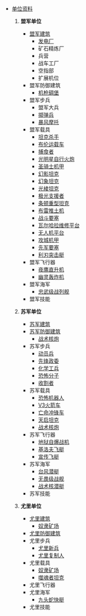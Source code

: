 - [单位资料](复仇时刻资料)

  1. **盟军单位**
      * [盟军建筑](#盟军建筑)
        - [发电厂]
        - 矿石精炼厂
        - 兵营
        - 战车工厂
        - 空指部
        - 扩展机位
      * 盟军防御建筑
        - [机枪碉堡]
      * 盟军步兵
        - 盟军大兵
        - [掷弹兵]
        - [暴风摩托]
      * 盟军载具
        - [坦克杀手]
        - [布伦运载车]
        - [捕食者]
        - [光明星自行火炮]
        - [圣骑士机甲]
        - [幻影坦克]
        - [幻象坦克]
        - [光棱坦克]
        - [极光支援者]
        - [条顿重型坦克]
        - [布雷推土机]
        - [战斗要塞]
        - [瓦尔哈拉维修平台]
        - [无人机平台]
        - [攻城机甲]
        - [先军要塞]
        - [利刃突击艇]
      * 盟军飞行器
        - [夜鹰直升机]
        - [幽灵轰炸机]
      * 盟军海军
        - [忠武级战列舰]
      * 盟军技能

  2. **苏军单位**
     * [苏军建筑]()
     * [苏军防御建筑]()
       - [战术核炮]
     * 苏军步兵
       - [动员兵]
       - [先锋政委]
       - [化学工兵]
       - [恐怖分子]
       - [收割者]
     * 苏军载具
       - [恐怖机器人]
       - [V3火箭车]
       - [亡命冲锋车]
       - [天启坦克]
       - [战术核炮]
     * 苏军飞行器
       - [地狱自爆战机]
       - [基洛夫飞艇]
       - [宣传飞艇]
     * 苏军海军
       - [台风潜艇]
       - [无畏级战舰]
       - [战术核潜艇]
     * 苏军技能

  3. **尤里单位**
     * [尤里建筑]()
       - [奴隶矿场]
     * [尤里防御建筑]()
     * 尤里步兵
       - [尤里新兵]
       - [尤里复制人]
     * 尤里载具
       - [奴隶矿场]
       - [噬魂者坦克]
     * 尤里飞行器
     * 尤里海军
       - [九头蛇快艇]
     * 尤里技能


[cmt]:../../RN_Internal_Issues/wiki/单位资料-尤里简介


[cmt]:../../RN_Internal_Issues/wiki/单位资料-林菲斯核战堡垒
[cmt]:../../RN_Internal_Issues/wiki/单位资料-核爆卡车
[cmt]:../../RN_Internal_Issues/wiki/单位资料-步兵战车
[cmt]:../../RN_Internal_Issues/wiki/单位资料-武装直升机
[cmt]:../../RN_Internal_Issues/wiki/单位资料-毒牙轰炸机
[cmt]:../../RN_Internal_Issues/wiki/单位资料-毒蝎坦克
[cmt]:../../RN_Internal_Issues/wiki/单位资料-海蝎
[cmt]:../../RN_Internal_Issues/wiki/单位资料-海豹部队
[cmt]:../../RN_Internal_Issues/wiki/单位资料-潜地突击车
[cmt]:../../RN_Internal_Issues/wiki/单位资料-火箭飞行兵
[cmt]:../../RN_Internal_Issues/wiki/单位资料-灰熊坦克
[cmt]:../../RN_Internal_Issues/wiki/单位资料-灰熊坦克—UC型
[cmt]:../../RN_Internal_Issues/wiki/单位资料-炸弹皮卡
[cmt]:../../RN_Internal_Issues/wiki/单位资料-烈焰核心
[cmt]:../../RN_Internal_Issues/wiki/单位资料-爱国者飞弹
[cmt]:../../RN_Internal_Issues/wiki/单位资料-特工
[cmt]:../../RN_Internal_Issues/wiki/单位资料-特种部队
[cmt]:../../RN_Internal_Issues/wiki/单位资料-犀牛坦克
[cmt]:../../RN_Internal_Issues/wiki/单位资料-狂兽人
[cmt]:../../RN_Internal_Issues/wiki/单位资料-狂暴分子
[cmt]:../../RN_Internal_Issues/wiki/单位资料-狂风坦克
[cmt]:../../RN_Internal_Issues/wiki/单位资料-狙击手
[cmt]:../../RN_Internal_Issues/wiki/单位资料-狙击观察员
[cmt]:../../RN_Internal_Issues/wiki/单位资料-生化火箭车
[cmt]:../../RN_Internal_Issues/wiki/单位资料-疯狂伊文
[cmt]:../../RN_Internal_Issues/wiki/单位资料-病毒狙击手
[cmt]:../../RN_Internal_Issues/wiki/单位资料-盖特坦克
[cmt]:../../RN_Internal_Issues/wiki/单位资料-盟军作战实验室
[cmt]:../../RN_Internal_Issues/wiki/单位资料-盟军兵营
[cmt]:../../RN_Internal_Issues/wiki/单位资料-盟军大兵
[cmt]:../../RN_Internal_Issues/wiki/单位资料-盟军简介
[cmt]:../../RN_Internal_Issues/wiki/单位资料-磁爆步兵
[cmt]:../../RN_Internal_Issues/wiki/单位资料-磁爆水母
[cmt]:../../RN_Internal_Issues/wiki/单位资料-磁电坦克
[cmt]:../../RN_Internal_Issues/wiki/单位资料-磁能坦克
[cmt]:../../RN_Internal_Issues/wiki/单位资料-磁能要塞
[cmt]:../../RN_Internal_Issues/wiki/单位资料-神盾巡洋舰
[cmt]:../../RN_Internal_Issues/wiki/单位资料-空域卫士
[cmt]:../../RN_Internal_Issues/wiki/单位资料-空指部
[cmt]:../../RN_Internal_Issues/wiki/单位资料-算计者
[cmt]:../../RN_Internal_Issues/wiki/单位资料-米格战机
[cmt]:../../RN_Internal_Issues/wiki/单位资料-精神控制车
[cmt]:../../RN_Internal_Issues/wiki/单位资料-维拉迪摩指挥舰
[cmt]:../../RN_Internal_Issues/wiki/单位资料-自爆卡车
[cmt]:../../RN_Internal_Issues/wiki/单位资料-自爆小艇
[cmt]:../../RN_Internal_Issues/wiki/单位资料-自行高炮
[cmt]:../../RN_Internal_Issues/wiki/单位资料-航空母舰
[cmt]:../../RN_Internal_Issues/wiki/单位资料-苏军简介
[cmt]:../../RN_Internal_Issues/wiki/单位资料-蜂鸟直升机
[cmt]:../../RN_Internal_Issues/wiki/单位资料-赛博格战队
[cmt]:../../RN_Internal_Issues/wiki/单位资料-赤炎坦克
[cmt]:../../RN_Internal_Issues/wiki/单位资料-超时空兵
[cmt]:../../RN_Internal_Issues/wiki/单位资料-超时空复制平台
[cmt]:../../RN_Internal_Issues/wiki/单位资料-超时空采矿车
[cmt]:../../RN_Internal_Issues/wiki/单位资料-超能复制人
[cmt]:../../RN_Internal_Issues/wiki/单位资料-逆火轰炸机
[cmt]:../../RN_Internal_Issues/wiki/单位资料-重装大兵
[cmt]:../../RN_Internal_Issues/wiki/单位资料-镭射坦克
[cmt]:../../RN_Internal_Issues/wiki/单位资料-镭射幽浮
[cmt]:../../RN_Internal_Issues/wiki/单位资料-间谍
[cmt]:../../RN_Internal_Issues/wiki/单位资料-防空履带车
[cmt]:../../RN_Internal_Issues/wiki/单位资料-防空步兵
[cmt]:../../RN_Internal_Issues/wiki/单位资料-雷电轰炸机
[cmt]:../../RN_Internal_Issues/wiki/单位资料-食蚁兽两栖装甲车
[cmt]:../../RN_Internal_Issues/wiki/单位资料-驱逐舰
[cmt]:../../RN_Internal_Issues/wiki/单位资料-黑鹰战机
[cmt]:../../RN_Internal_Issues/wiki/单位资料
[V3火箭车]:../../RN_Internal_Issues/wiki/单位资料-V3火箭车
[忠武级战列舰]:../../RN_Internal_Issues/wiki/单位资料-“忠武”级战列舰
[瓦尔哈拉维修平台]:../../RN_Internal_Issues/wiki/单位资料-“瓦尔哈拉”维修平台
[九头蛇快艇]:../../RN_Internal_Issues/wiki/单位资料-九头蛇快艇
[亡命冲锋车]:../../RN_Internal_Issues/wiki/单位资料-亡命冲锋车
[先军要塞]:../../RN_Internal_Issues/wiki/单位资料-先军要塞
[先锋政委]:../../RN_Internal_Issues/wiki/单位资料-先锋政委
[光明星自行火炮]:../../RN_Internal_Issues/wiki/单位资料-光明星自行火炮
[光棱坦克]:../../RN_Internal_Issues/wiki/单位资料-光棱坦克
[利刃突击艇]:../../RN_Internal_Issues/wiki/单位资料-利刃突击艇
[动员兵]:../../RN_Internal_Issues/wiki/单位资料-动员兵
[化学工兵]:../../RN_Internal_Issues/wiki/单位资料-化学工兵
[发电厂]:../../RN_Internal_Issues/wiki/单位资料-发电厂
[台风潜艇]:../../RN_Internal_Issues/wiki/单位资料-台风潜艇
[噬魂者坦克]:../../RN_Internal_Issues/wiki/单位资料-噬魂者坦克
[圣骑士机甲]:../../RN_Internal_Issues/wiki/单位资料-圣骑士机甲
[地狱自爆战机]:../../RN_Internal_Issues/wiki/单位资料-地狱自爆战机
[坦克杀手]:../../RN_Internal_Issues/wiki/单位资料-坦克杀手
[基洛夫飞艇]:../../RN_Internal_Issues/wiki/单位资料-基洛夫飞艇
[夜鹰直升机]:../../RN_Internal_Issues/wiki/单位资料-夜鹰直升机
[天启坦克]:../../RN_Internal_Issues/wiki/单位资料-天启坦克
[奴隶矿场]:../../RN_Internal_Issues/wiki/单位资料-奴隶矿场
[宣传飞艇]:../../RN_Internal_Issues/wiki/单位资料-宣传飞艇
[尤里复制人]:../../RN_Internal_Issues/wiki/单位资料-尤里复制人
[尤里新兵]:../../RN_Internal_Issues/wiki/单位资料-尤里新兵
[布伦运载车]:../../RN_Internal_Issues/wiki/单位资料-布伦运载车
[布雷推土机]:../../RN_Internal_Issues/wiki/单位资料-布雷推土机
[幻影坦克]:../../RN_Internal_Issues/wiki/单位资料-幻影坦克
[幻象坦克]:../../RN_Internal_Issues/wiki/单位资料-幻象坦克
[幽灵轰炸机]:../../RN_Internal_Issues/wiki/单位资料-幽灵轰炸机
[恐怖分子]:../../RN_Internal_Issues/wiki/单位资料-恐怖分子
[恐怖机器人]:../../RN_Internal_Issues/wiki/单位资料-恐怖机器人
[战斗要塞]:../../RN_Internal_Issues/wiki/单位资料-战斗要塞
[战术核潜艇]:../../RN_Internal_Issues/wiki/单位资料-战术核潜艇
[战术核炮]:../../RN_Internal_Issues/wiki/单位资料-战术核炮
[捕食者]:../../RN_Internal_Issues/wiki/单位资料-捕食者
[掷弹兵]:../../RN_Internal_Issues/wiki/单位资料-掷弹兵
[收割者]:../../RN_Internal_Issues/wiki/单位资料-收割者
[攻城机甲]:../../RN_Internal_Issues/wiki/单位资料-攻城机甲
[无人机平台]:../../RN_Internal_Issues/wiki/单位资料-无人机平台
[无畏级战舰]:../../RN_Internal_Issues/wiki/单位资料-无畏级战舰
[暴风摩托]:../../RN_Internal_Issues/wiki/单位资料-暴风摩托
[机枪碉堡]:../../RN_Internal_Issues/wiki/单位资料-机枪碉堡
[条顿重型坦克]:../../RN_Internal_Issues/wiki/单位资料-条顿重型坦克
[极光支援者]:../../RN_Internal_Issues/wiki/单位资料-极光支援者